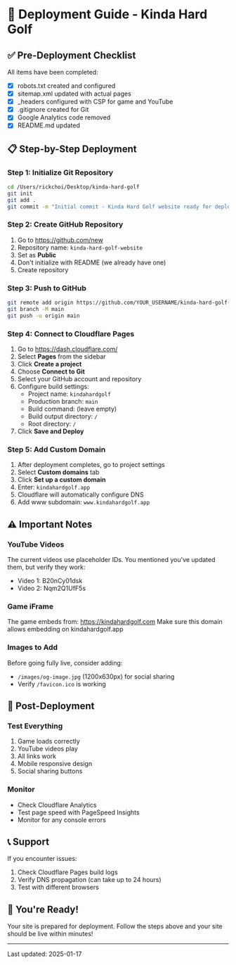 # 🚀 Deployment Guide - Kinda Hard Golf

## ✅ Pre-Deployment Checklist
All items have been completed:
- [x] robots.txt created and configured
- [x] sitemap.xml updated with actual pages
- [x] _headers configured with CSP for game and YouTube
- [x] .gitignore created for Git
- [x] Google Analytics code removed
- [x] README.md updated

## 📋 Step-by-Step Deployment

### Step 1: Initialize Git Repository
```bash
cd /Users/rickchoi/Desktop/kinda-hard-golf
git init
git add .
git commit -m "Initial commit - Kinda Hard Golf website ready for deployment"
```

### Step 2: Create GitHub Repository
1. Go to https://github.com/new
2. Repository name: `kinda-hard-golf-website`
3. Set as **Public**
4. Don't initialize with README (we already have one)
5. Create repository

### Step 3: Push to GitHub
```bash
git remote add origin https://github.com/YOUR_USERNAME/kinda-hard-golf-website.git
git branch -M main
git push -u origin main
```

### Step 4: Connect to Cloudflare Pages
1. Go to https://dash.cloudflare.com/
2. Select **Pages** from the sidebar
3. Click **Create a project**
4. Choose **Connect to Git**
5. Select your GitHub account and repository
6. Configure build settings:
   - Project name: `kindahardgolf`
   - Production branch: `main`
   - Build command: (leave empty)
   - Build output directory: `/`
   - Root directory: `/`
7. Click **Save and Deploy**

### Step 5: Add Custom Domain
1. After deployment completes, go to project settings
2. Select **Custom domains** tab
3. Click **Set up a custom domain**
4. Enter: `kindahardgolf.app`
5. Cloudflare will automatically configure DNS
6. Add www subdomain: `www.kindahardgolf.app`

## ⚠️ Important Notes

### YouTube Videos
The current videos use placeholder IDs. You mentioned you've updated them, but verify they work:
- Video 1: B20nCy01dsk
- Video 2: Nqm2Q1UfF5s

### Game iFrame
The game embeds from: https://kindahardgolf.com
Make sure this domain allows embedding on kindahardgolf.app

### Images to Add
Before going fully live, consider adding:
- `/images/og-image.jpg` (1200x630px) for social sharing
- Verify `/favicon.ico` is working

## 🔄 Post-Deployment

### Test Everything
1. Game loads correctly
2. YouTube videos play
3. All links work
4. Mobile responsive design
5. Social sharing buttons

### Monitor
- Check Cloudflare Analytics
- Test page speed with PageSpeed Insights
- Monitor for any console errors

## 📞 Support

If you encounter issues:
1. Check Cloudflare Pages build logs
2. Verify DNS propagation (can take up to 24 hours)
3. Test with different browsers

## 🎉 You're Ready!

Your site is prepared for deployment. Follow the steps above and your site should be live within minutes!

---
Last updated: 2025-01-17
